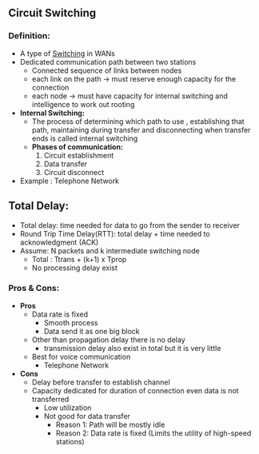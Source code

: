 ## Circuit Switching
### Definition:
- A type of [Switching](Switching.md) in WANs
- Dedicated communication path between two stations
	- Connected sequence of links between nodes
	- each link on the path -> must reserve enough capacity for the connection
	- each node -> must have capacity for internal switching and intelligence to work out rooting
- **Internal Switching:**
	- The process of determining which path to use , establishing that path, maintaining during transfer and disconnecting when transfer ends is called internal switching
	- **Phases of communication:**
		1. Circuit establishment
		2. Data transfer
		3. Circuit disconnect
- Example : Telephone Network
## Total Delay:
- Total delay: time needed for data to go from the sender to receiver
- Round Trip  Time Delay(RTT): total delay + time needed to acknowledgment (ACK)
- Assume: N packets and k intermediate switching node
	- Total : Ttrans + (k+1) x Tprop
	- No processing delay exist
### Pros & Cons:
- **Pros**
	- Data rate is fixed
		- Smooth process
		- Data send it as one big block
	- Other than propagation delay there is no delay 
		- transmission delay also exist in total but it is very little
	- Best for voice communication 
		- Telephone Network
- **Cons**
	- Delay before transfer to establish channel
	- Capacity dedicated for duration of connection even data is not transferred
		- Low utilization 
		- Not good for data transfer
			- Reason 1: Path will be mostly idle 
			- Reason 2: Data rate is fixed (Limits the utility of  high-speed stations)



